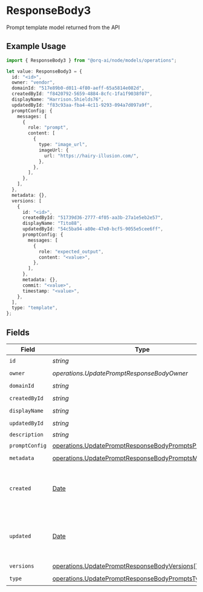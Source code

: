 # ResponseBody3

Prompt template model returned from the API

## Example Usage

```typescript
import { ResponseBody3 } from "@orq-ai/node/models/operations";

let value: ResponseBody3 = {
  id: "<id>",
  owner: "vendor",
  domainId: "517e89b0-d011-4f80-aeff-65a5814e082d",
  createdById: "f8420792-5659-4884-8cfc-1fa1f9038f07",
  displayName: "Harrison.Shields76",
  updatedById: "f83c93aa-fba4-4c11-9293-094a7d097a9f",
  promptConfig: {
    messages: [
      {
        role: "prompt",
        content: [
          {
            type: "image_url",
            imageUrl: {
              url: "https://hairy-illusion.com/",
            },
          },
        ],
      },
    ],
  },
  metadata: {},
  versions: [
    {
      id: "<id>",
      createdById: "51739d36-2777-4f05-aa3b-27a1e5eb2e57",
      displayName: "Tito88",
      updatedById: "54c5ba94-a80e-47e0-bcf5-9055e5cee6ff",
      promptConfig: {
        messages: [
          {
            role: "expected_output",
            content: "<value>",
          },
        ],
      },
      metadata: {},
      commit: "<value>",
      timestamp: "<value>",
    },
  ],
  type: "template",
};
```

## Fields

| Field                                                                                                                            | Type                                                                                                                             | Required                                                                                                                         | Description                                                                                                                      |
| -------------------------------------------------------------------------------------------------------------------------------- | -------------------------------------------------------------------------------------------------------------------------------- | -------------------------------------------------------------------------------------------------------------------------------- | -------------------------------------------------------------------------------------------------------------------------------- |
| `id`                                                                                                                             | *string*                                                                                                                         | :heavy_check_mark:                                                                                                               | N/A                                                                                                                              |
| `owner`                                                                                                                          | *operations.UpdatePromptResponseBodyOwner*                                                                                       | :heavy_check_mark:                                                                                                               | N/A                                                                                                                              |
| `domainId`                                                                                                                       | *string*                                                                                                                         | :heavy_check_mark:                                                                                                               | N/A                                                                                                                              |
| `createdById`                                                                                                                    | *string*                                                                                                                         | :heavy_check_mark:                                                                                                               | N/A                                                                                                                              |
| `displayName`                                                                                                                    | *string*                                                                                                                         | :heavy_check_mark:                                                                                                               | N/A                                                                                                                              |
| `updatedById`                                                                                                                    | *string*                                                                                                                         | :heavy_check_mark:                                                                                                               | N/A                                                                                                                              |
| `description`                                                                                                                    | *string*                                                                                                                         | :heavy_minus_sign:                                                                                                               | N/A                                                                                                                              |
| `promptConfig`                                                                                                                   | [operations.UpdatePromptResponseBodyPromptsPromptConfig](../../models/operations/updatepromptresponsebodypromptspromptconfig.md) | :heavy_check_mark:                                                                                                               | N/A                                                                                                                              |
| `metadata`                                                                                                                       | [operations.UpdatePromptResponseBodyPromptsMetadata](../../models/operations/updatepromptresponsebodypromptsmetadata.md)         | :heavy_check_mark:                                                                                                               | N/A                                                                                                                              |
| `created`                                                                                                                        | [Date](https://developer.mozilla.org/en-US/docs/Web/JavaScript/Reference/Global_Objects/Date)                                    | :heavy_minus_sign:                                                                                                               | The date and time the resource was created                                                                                       |
| `updated`                                                                                                                        | [Date](https://developer.mozilla.org/en-US/docs/Web/JavaScript/Reference/Global_Objects/Date)                                    | :heavy_minus_sign:                                                                                                               | The date and time the resource was last updated                                                                                  |
| `versions`                                                                                                                       | [operations.UpdatePromptResponseBodyVersions](../../models/operations/updatepromptresponsebodyversions.md)[]                     | :heavy_check_mark:                                                                                                               | N/A                                                                                                                              |
| `type`                                                                                                                           | [operations.UpdatePromptResponseBodyPromptsType](../../models/operations/updatepromptresponsebodypromptstype.md)                 | :heavy_check_mark:                                                                                                               | N/A                                                                                                                              |